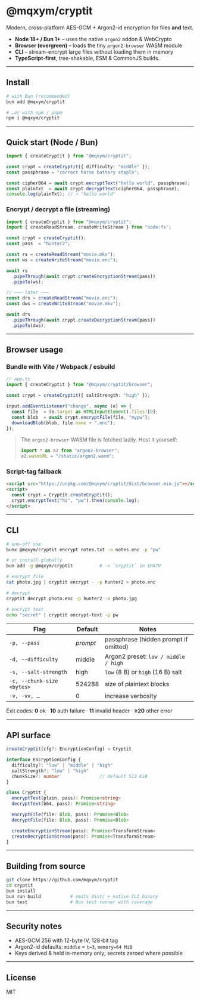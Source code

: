 # @mqxym/cryptit

Modern, cross-platform AES-GCM + Argon2-id encryption for files **and** text.

* **Node 18+ / Bun 1+** – uses the native `argon2` addon & WebCrypto
* **Browser (evergreen)** – loads the tiny `argon2-browser` WASM module
* **CLI** – stream-encrypt large files without loading them in memory
* **TypeScript-first**, tree-shakable, ESM & CommonJS builds.

---

## Install

```bash
# with Bun (recommended)
bun add @mqxym/cryptit

# …or with npm / pnpm
npm i @mqxym/cryptit
```

---

## Quick start (Node / Bun)

```ts
import { createCryptit } from "@mqxym/cryptit";

const crypt = createCryptit({ difficulty: "middle" });
const passphrase = "correct horse battery staple";

const cipherB64 = await crypt.encryptText("hello world", passphrase);
const plainTxt  = await crypt.decryptText(cipherB64, passphrase);
console.log(plainTxt); // → "hello world"
```

### Encrypt / decrypt a file (streaming)

```ts
import { createCryptit } from "@mqxym/cryptit";
import { createReadStream, createWriteStream } from "node:fs";

const crypt = createCryptit();
const pass  = "hunter2";

const rs = createReadStream("movie.mkv");
const ws = createWriteStream("movie.enc");

await rs
  .pipeThrough(await crypt.createEncryptionStream(pass))
  .pipeTo(ws);

// ——— later ———
const drs = createReadStream("movie.enc");
const dws = createWriteStream("movie.mkv");

await drs
  .pipeThrough(await crypt.createDecryptionStream(pass))
  .pipeTo(dws);
```

---

## Browser usage

### Bundle with Vite / Webpack / esbuild

```ts
// app.ts
import { createCryptit } from "@mqxym/cryptit/browser";

const crypt = createCryptit({ saltStrength: "high" });

input.addEventListener("change", async (e) => {
  const file  = (e.target as HTMLInputElement).files![0];
  const blob  = await crypt.encryptFile(file, "mypw");
  downloadBlob(blob, file.name + ".enc");
});
```

> The `argon2-browser` WASM file is fetched lazily.
> Host it yourself:
>
> ```ts
> import * as a2 from "argon2-browser";
> a2.wasmURL = "/static/argon2.wasm";
> ```

### Script-tag fallback

```html
<script src="https://unpkg.com/@mqxym/cryptit/dist/browser.min.js"></script>
<script>
  const crypt = Cryptit.createCryptit();
  crypt.encryptText("hi", "pw").then(console.log);
</script>
```

---

## CLI

```bash
# one-off use
bunx @mqxym/cryptit encrypt notes.txt -o notes.enc -p "pw"

# or install globally
bun add -g @mqxym/cryptit          # -> `cryptit` in $PATH

# encrypt file
cat photo.jpg | cryptit encrypt - -p hunter2 > photo.enc

# decrypt
cryptit decrypt photo.enc -p hunter2 -o photo.jpg

# encrypt text
echo "secret" | cryptit encrypt-text -p pw
```

| Flag                       | Default  | Notes                                 |
| -------------------------- | -------- | ------------------------------------- |
| `-p, --pass`               | *prompt* | passphrase (hidden prompt if omitted) |
| `-d, --difficulty`         | middle   | Argon2 preset: `low / middle / high`  |
| `-s, --salt-strength`      | high     | `low` (8 B) or `high` (16 B) salt     |
| `-c, --chunk-size <bytes>` | 524288   | size of plaintext blocks              |
| `-v, -vv, …`               | 0        | increase verbosity                    |

Exit codes: **0** ok · **10** auth failure · **11** invalid header · **≥20** other error

---

## API surface

```ts
createCryptit(cfg?: EncryptionConfig) → Cryptit

interface EncryptionConfig {
  difficulty?: "low" | "middle" | "high"
  saltStrength?: "low" | "high"
  chunkSize?: number               // default 512 KiB
}

class Cryptit {
  encryptText(plain, pass): Promise<string>
  decryptText(b64, pass): Promise<string>

  encryptFile(file: Blob, pass): Promise<Blob>
  decryptFile(file: Blob, pass): Promise<Blob>

  createEncryptionStream(pass): Promise<TransformStream>
  createDecryptionStream(pass): Promise<TransformStream>
}
```

---

## Building from source

```bash
git clone https://github.com/mqxym/cryptit
cd cryptit
bun install
bun run build           # emits dist/ + native CLI binary
bun test                # Bun test runner with coverage
```

---

## Security notes

* AES-GCM 256 with 12-byte IV, 128-bit tag
* Argon2-id defaults: `middle` = `t=3`, `memory=64 MiB`
* Keys derived & held in-memory only; secrets zeroed where possible

---

## License

MIT
